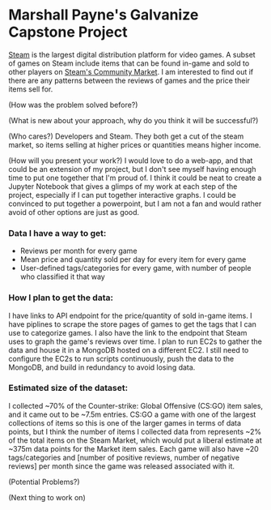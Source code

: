 # Marshall Payne's Galvanize Capstone Project
[Steam](https://store.steampowered.com/) is the largest digital distribution platform for video games. A subset of games on Steam include items that can be found in-game and sold to other players on [Steam's Community Market](https://steamcommunity.com/market/). I am interested to find out if there are any patterns between the reviews of games and the price their items sell for.

(How was the problem solved before?)

(What is new about your approach, why do you think it will be successful?)

(Who cares?)
Developers and Steam. They both get a cut of the steam market, so items selling at higher prices or quantities means higher income.

(How will you present your work?)
I would love to do a web-app, and that could be an extension of my project, but I don't see myself having enough time to put one together that I'm proud of. I think it could be neat to create a Jupyter Notebook that gives a glimps of my work at each step of the project, especially if I can put together interactive graphs. I could be convinced to put together a powerpoint, but I am not a fan and would rather avoid of other options are just as good.

### Data I have a way to get:

  * Reviews per month for every game
  * Mean price and quantity sold per day for every item for every game
  * User-defined tags/categories for every game, with number of people who classified it that way

### How I plan to get the data:
I have links to API endpoint for the price/quantity of sold in-game items. I have piplines to scrape the store pages of games to get the tags that I can use to categorize games. I also have the link to the endpoint that Steam uses to graph the game's reviews over time. I plan to run EC2s to gather the data and house it in a MongoDB hosted on a different EC2. I still need to configure the EC2s to run scripts continuously, push the data to the MongoDB, and build in redundancy to avoid losing data.

### Estimated size of the dataset:
I collected ~70% of the Counter-strike: Global Offensive (CS:GO) item sales, and it came out to be ~7.5m entries. CS:GO a game with one of the largest collections of items so this is one of the larger games in terms of data points, but I think the number of items I collected data from represents ~2% of the total items on the Steam Market, which would put a liberal estimate at ~375m data points for the Market item sales. Each game will also have ~20 tags/categories and \[number of positive reviews, number of negative reviews\] per month since the game was released associated with it.

(Potential Problems?)

(Next thing to work on)
